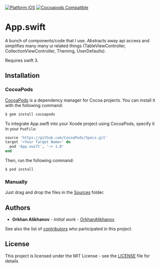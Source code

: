 [![Platform iOS](https://img.shields.io/cocoapods/p/App.swift.svg?style=flat)](https://github.com/BiAtoms/App.swift)
[![Cocoapods Compatible](https://img.shields.io/cocoapods/v/App.swift.svg)](https://cocoapods.org/pods/App.swift)

# App.swift

A bunch of components/code that I use. Abstracts away api access and simplifies many many ui related things (TableViewController, CollectionViewController, Theming, UserDefaults).

Requires swift 3.

## Installation

### CocoaPods

[CocoaPods](http://cocoapods.org) is a dependency manager for Cocoa projects. You can install it with the following command:

```bash
$ gem install cocoapods
```

To integrate App.swift into your Xcode project using CocoaPods, specify it in your `Podfile`:

```ruby
source 'https://github.com/CocoaPods/Specs.git'
target '<Your Target Name>' do
  pod 'App.swift', '~> 1.0'
end
```

Then, run the following command:

```bash
$ pod install
```

### Manually
Just drag and drop the files in the [Sources](Sources) folder.

## Authors

* **Orkhan Alikhanov** - *Initial work* - [OrkhanAlikhanov](https://github.com/OrkhanAlikhanov)

See also the list of [contributors](https://github.com/BiAtoms/App.swift/contributors) who participated in this project.

## License

This project is licensed under the MIT License - see the [LICENSE](LICENSE) file for details

